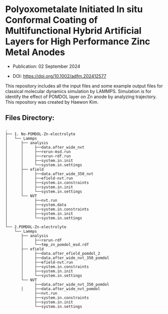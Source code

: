 # Polyoxometalate Initiated In situ Conformal Coating of Multifunctional Hybrid Artificial Layers for High Performance Zinc Metal Anodes

* Publication: 02 September 2024
  
* DOI: https://doi.org/10.1002/adfm.202412577

This repository includes all the input files and some example output files for classical molecular dynamics simulation by LAMMPS. Simulation is for identify the effect of POMDOL layer on Zn anode by analyzing trajectory.
This repository was created by Haewon Kim.

## Files Directory:
```
.
├── 1. No-POMDOL-Zn-electrolyte
│   └── Lammps
│      ├── analysis
│      │     ├──data.after_wide_nvt
│      │     ├──rerun-msd.run
│      │     ├──rerun-rdf.run
│      │     ├──system.in.init
│      │     └──system.in.settings
│      ├── efield
│      │     ├──data.after_wide_350_nvt
│      │     ├──efield-nvt.run
│      │     ├──system.in.constraints
│      │     ├──system.in.init
│      │     └──system.in.settings
│      └── NVT
│            ├──nvt.run
│            ├──system.data
│            ├──system.in.constraints
│            ├──system.in.init
│            └──system.in.settings
│
└── 2.POMDOL-Zn-electrolyte
    └── Lammps
       ├── analysis
       │     ├──rerun-rdf
       │     └──tmp_zn_pomdol_msd.rdf
       ├── efield
       │     ├──data.after_efield_pomdol_2
       │     ├──data.after_wide_nvt_350_pomdol
       │     ├──efield-nvt.run
       │     ├──system.in.constraints
       │     ├──system.in.init
       │     └──system.in.settings
       └── NVT
             ├──data.after_wide_nvt_350_pomdol
       │     ├──data.after_wide_nvt_pomdol
             ├──nvt.run
             ├──system.in.constraints
             ├──system.in.init
             └──system.in.settings
```
